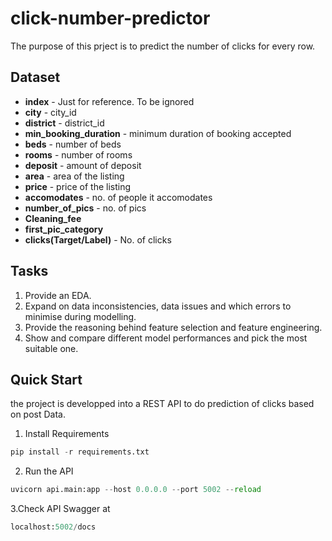 # click-number-predictor

The purpose of this prject is to predict the number of clicks for every row.

## Dataset

* **index** - Just for reference. To be ignored
* **city** - city_id
* **district** - district_id
* **min_booking_duration** - minimum duration of booking accepted
* **beds** - number of beds
* **rooms** - number of rooms
* **deposit** - amount of deposit
* **area** - area of the listing
* **price** - price of the listing
* **accomodates** - no. of people it accomodates
* **number_of_pics** - no. of pics
* **Cleaning_fee**
* **first_pic_category**
* **clicks(Target/Label)** - No. of clicks

## Tasks
1. Provide an EDA.
2. Expand on data inconsistencies, data issues and which errors to minimise during
modelling.
3. Provide the reasoning behind feature selection and feature engineering.
4. Show and compare different model performances and pick the most suitable one.

## Quick Start
the project is developped into a REST API to do prediction of clicks based on post Data. 
1. Install Requirements
```python
pip install -r requirements.txt 
```
2. Run the API
```python
uvicorn api.main:app --host 0.0.0.0 --port 5002 --reload 
```
3.Check API Swagger at
```python
localhost:5002/docs
```
